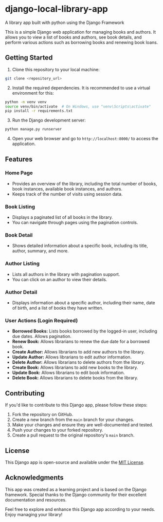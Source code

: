 # django-local-library-app
A library app built with python using the Django Framework

This is a simple Django web application for managing books and authors. It allows you to view a list of books and authors, see book details, and perform various actions such as borrowing books and renewing book loans.

## Getting Started

1. Clone this repository to your local machine:

```bash
git clone <repository_url>
```

2. Install the required dependencies. It is recommended to use a virtual environment for this:

```bash
python -m venv venv
source venv/bin/activate  # On Windows, use "venv\Scripts\activate"
pip install -r requirements.txt
```

3. Run the Django development server:

```bash
python manage.py runserver
```

4. Open your web browser and go to `http://localhost:8000/` to access the application.

## Features

### Home Page
- Provides an overview of the library, including the total number of books, book instances, available book instances, and authors.
- Keeps track of the number of visits using session data.

### Book Listing
- Displays a paginated list of all books in the library.
- You can navigate through pages using the pagination controls.

### Book Detail
- Shows detailed information about a specific book, including its title, author, summary, and more.

### Author Listing
- Lists all authors in the library with pagination support.
- You can click on an author to view their details.

### Author Detail
- Displays information about a specific author, including their name, date of birth, and a list of books they have written.

### User Actions (Login Required)
- **Borrowed Books:** Lists books borrowed by the logged-in user, including due dates. Allows pagination.
- **Renew Book:** Allows librarians to renew the due date for a borrowed book.
- **Create Author:** Allows librarians to add new authors to the library.
- **Update Author:** Allows librarians to edit author information.
- **Delete Author:** Allows librarians to delete authors from the library.
- **Create Book:** Allows librarians to add new books to the library.
- **Update Book:** Allows librarians to edit book information.
- **Delete Book:** Allows librarians to delete books from the library.

## Contributing

If you'd like to contribute to this Django app, please follow these steps:

1. Fork the repository on GitHub.
2. Create a new branch from the `main` branch for your changes.
3. Make your changes and ensure they are well-documented and tested.
4. Push your changes to your forked repository.
5. Create a pull request to the original repository's `main` branch.

## License

This Django app is open-source and available under the [MIT License](LICENSE).

## Acknowledgments

This app was created as a learning project and is based on the Django framework. Special thanks to the Django community for their excellent documentation and resources.

Feel free to explore and enhance this Django app according to your needs. Enjoy managing your library!
